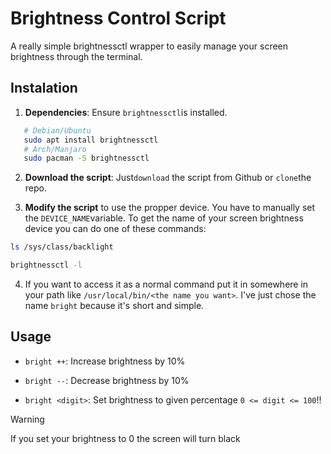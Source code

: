 # Brightness Control Script

A really simple brightnessctl wrapper to easily manage your screen brightness through the terminal.

## Instalation
1. **Dependencies**: Ensure  `brightnessctl`is installed.
```bash
   # Debian/Ubuntu
   sudo apt install brightnessctl
   # Arch/Manjaro
   sudo pacman -S brightnessctl
```
2. **Download the script**: Just`download` the script from Github or `clone`the repo.

3. **Modify the script** to use the propper device. You have to manually set the `DEVICE_NAME`variable. To get the name of your screen brightness device you can do one of these commands:
```bash
ls /sys/class/backlight
```
```bash
brightnessctl -l
```

4. If you want to access it as a normal command put it in somewhere in your path like `/usr/local/bin/<the name you want>`. 
I've just chose the name `bright` because it's short and simple.



## Usage

- `bright ++`: Increase brightness by 10%

- `bright --`: Decrease brightness by 10%

- `bright <digit>`: Set brightness to given percentage `0 <= digit <= 100`!!

> [!WARNING]
> If you set your brightness to 0 the screen will turn black
